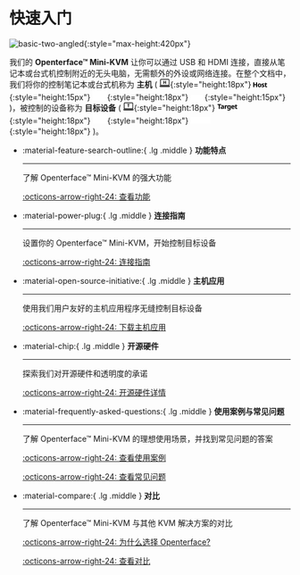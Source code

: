 # 快速入门

![basic-two-angled](https://assets.openterface.com/images/product/basic-two-angled.jpg){:style="max-height:420px"}

我们的 **Openterface™ Mini-KVM** 让你可以通过 USB 和 HDMI 连接，直接从笔记本或台式机控制附近的无头电脑，无需额外的外设或网络连接。在整个文档中，我们将你的控制笔记本或台式机称为 **主机** ( ![host-computer](images/shell-icons/host-computer.svg#only-light){:style="height:18px"} ![Host](images/shell-icons/host.svg#only-light){:style="height:15px"} ![host-computer](images/shell-icons/host-computer_1.svg#only-dark){:style="height:18px"} ![Host](images/shell-icons/host_1.svg#only-dark){:style="height:15px"} )，被控制的设备称为 **目标设备** ( ![target-computer](images/shell-icons/target-computer.svg#only-light){:style="height:18px"} ![Target](images/shell-icons/target.svg#only-light){:style="height:18px"} ![target-computer](images/shell-icons/target-computer_1.svg#only-dark){:style="height:18px"} ![Target](images/shell-icons/target_1.svg#only-dark){:style="height:18px"} )。

<div class="grid cards" markdown>

-   :material-feature-search-outline:{ .lg .middle } __功能特点__

    ---

    了解 Openterface™ Mini-KVM 的强大功能

    [:octicons-arrow-right-24: 查看功能](/features)

-   :material-power-plug:{ .lg .middle } __连接指南__

    ---

    设置你的 Openterface™ Mini-KVM，开始控制目标设备

    [:octicons-arrow-right-24: 连接指南](/how-to-connect)

-   :material-open-source-initiative:{ .lg .middle } __主机应用__

    ---

    使用我们用户友好的主机应用程序无缝控制目标设备

    [:octicons-arrow-right-24: 下载主机应用](/app)

-   :material-chip:{ .lg .middle } __开源硬件__

    ---

    探索我们对开源硬件和透明度的承诺

    [:octicons-arrow-right-24: 开源硬件详情](/open-hardware)

-   :material-frequently-asked-questions:{ .lg .middle } __使用案例与常见问题__

    ---

    了解 Openterface™ Mini-KVM 的理想使用场景，并找到常见问题的答案

    [:octicons-arrow-right-24: 查看使用案例](/use-cases)
    
    [:octicons-arrow-right-24: 查看常见问题](/faq)

-   :material-compare:{ .lg .middle } __对比__

    ---

    了解 Openterface™ Mini-KVM 与其他 KVM 解决方案的对比

    [:octicons-arrow-right-24: 为什么选择 Openterface?](/why-openterface)

    [:octicons-arrow-right-24: 查看对比](/comparison)

</div>